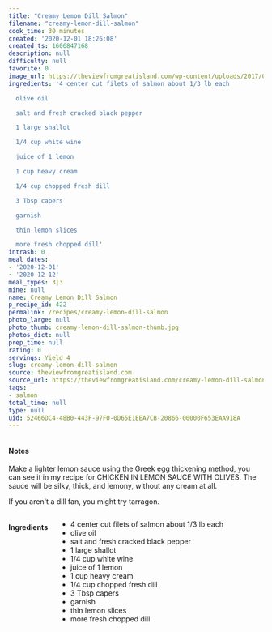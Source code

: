 ```yaml
---
title: "Creamy Lemon Dill Salmon"
filename: "creamy-lemon-dill-salmon"
cook_time: 30 minutes
created: '2020-12-01 18:26:08'
created_ts: 1606847168
description: null
difficulty: null
favorite: 0
image_url: https://theviewfromgreatisland.com/wp-content/uploads/2017/09/creamy-lemon-dill-salmon-4527-September-25-2017-350x525.jpg
ingredients: '4 center cut filets of salmon about 1/3 lb each

  olive oil

  salt and fresh cracked black pepper

  1 large shallot

  1/4 cup white wine

  juice of 1 lemon

  1 cup heavy cream

  1/4 cup chopped fresh dill

  3 Tbsp capers

  garnish

  thin lemon slices

  more fresh chopped dill'
intrash: 0
meal_dates:
- '2020-12-01'
- '2020-12-12'
meal_types: 3|3
mine: null
name: Creamy Lemon Dill Salmon
p_recipe_id: 422
permalink: /recipes/creamy-lemon-dill-salmon
photo_large: null
photo_thumb: creamy-lemon-dill-salmon-thumb.jpg
photos_dict: null
prep_time: null
rating: 0
servings: Yield 4
slug: creamy-lemon-dill-salmon
source: theviewfromgreatisland.com
source_url: https://theviewfromgreatisland.com/creamy-lemon-dill-salmon/
tags:
- salmon
total_time: null
type: null
uid: 52466DC4-48B0-443F-97F0-0D65E1EEA7CB-20866-00000F653EAA918A
---
```

<div class="large-8 medium-7 columns" id="writeup">		<div id="notes"><h4>Notes</h4>
<div class="box box-notes"><p>Make a lighter lemon sauce using the Greek egg thickening method, you can see it in my recipe for CHICKEN IN LEMON SAUCE WITH OLIVES. The sauce will be silky, thick, and lemony, without any cream at all.</p>
<p>If you aren't a dill fan, you might try tarragon.</p>
</div></div>	</div><!-- #writeup -->
</div><!-- #row-one -->
<div class="row" id="row-two">	<div class="medium-4 small-5 columns" id="ingredients"><h4>Ingredients</h4><div class="box box-ingredients content"><ul>
<li>4 center cut filets of salmon about 1/3 lb each</li>
<li>olive oil</li>
<li>salt and fresh cracked black pepper</li>
<li>1 large shallot</li>
<li>1/4 cup white wine</li>
<li>juice of 1 lemon</li>
<li>1 cup heavy cream</li>
<li>1/4 cup chopped fresh dill</li>
<li>3 Tbsp capers</li>
<li>garnish</li>
<li>thin lemon slices</li>
<li>more fresh chopped dill</li>
</ul>
</div>	</div>	<div class="medium-6 small-7 columns" id="directions">	</div>